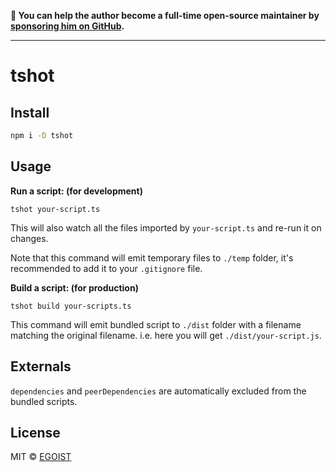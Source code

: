 **💛 You can help the author become a full-time open-source maintainer by [sponsoring him on GitHub](https://github.com/sponsors/egoist).**

---

# tshot


## Install

```bash
npm i -D tshot
```

## Usage

**Run a script: (for development)**

```
tshot your-script.ts
```

This will also watch all the files imported by `your-script.ts` and re-run it on changes.

Note that this command will emit temporary files to `./temp` folder, it's recommended to add it to your `.gitignore` file.

**Build a script: (for production)**

```
tshot build your-scripts.ts
```

This command will emit bundled script to `./dist` folder with a filename matching the original filename. i.e. here you will get `./dist/your-script.js`.

## Externals

`dependencies` and `peerDependencies` are automatically excluded from the bundled scripts.

## License

MIT &copy; [EGOIST](https://github.com/sponsors/egoist)
